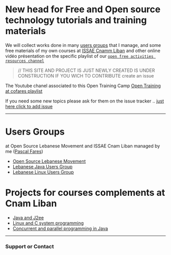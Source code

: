 # New head for Free and Open source technology tutorials and training materials

We will collect works done in many [users groups](#users-groups) that I manage, and some free materials of my own courses at [ISSAE Cnamm Liban](http://depinfo.isae.edu.lb) and other online vidéo présentation on the specific playlist of our [`open free activities resources channel`](https://www.youtube.com/pascalfares)

> // THIS SITE AND PROJECT IS JUST NEWLY CREATED IS UNDER CONSTRUCTION IF YOU WICH TO CONTRIBUTE create an issue 

The Youtube chanel associated to this Open Training Camp [Open Training at cofares playlist](https://goo.gl/1XwCaq)

If you need some new topics please ask for them on the issue tracker .. [just here click to add issue](https://goo.gl/rB2CSh)

---
# Users Groups
at Open Source Lebanese Movement and ISSAE Cnam Liban managed by me ([Pascal Fares](https://fr.linkedin.com/in/pascalfares))

* [Open Source Lebanese Movement](http://oslm.cofares.net/)
* [Lebanese Java Users Group](http://ljug.cofares.net/)
* [Lebanese Linux Users Group](http://lalux.cofares.net/)

# Projects for courses complements at Cnam Liban

* [Java and J2ee](http://java.cofares.net)
* [Linux and C system programming](http://lps.cofares.net)
* [Concurrent and parallel programming in Java](http://concurrence.cofares.net/)
---

### Support or Contact

